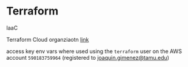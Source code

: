 # Terraform

IaaC

Terraform Cloud organziaotn [link](https://app.terraform.io/app/istm689-panel-management-system-org/workspaces)

access key env vars where used using the `terraform` user on the AWS account `590183759964` (registered to joaquin.gimenez@tamu.edu) 